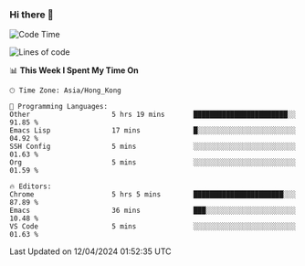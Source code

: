 ### Hi there 👋

<!--
**nicehiro/nicehiro** is a ✨ _special_ ✨ repository because its `README.md` (this file) appears on your GitHub profile.

Here are some ideas to get you started:

- 🔭 I’m currently working on ...
- 🌱 I’m currently learning ...
- 👯 I’m looking to collaborate on ...
- 🤔 I’m looking for help with ...
- 💬 Ask me about ...
- 📫 How to reach me: ...
- 😄 Pronouns: ...
- ⚡ Fun fact: ...
-->

<!--START_SECTION:waka-->
![Code Time](http://img.shields.io/badge/Code%20Time-303%20hrs%2056%20mins-blue)

![Lines of code](https://img.shields.io/badge/From%20Hello%20World%20I%27ve%20Written-2.6%20million%20lines%20of%20code-blue)

📊 **This Week I Spent My Time On** 

```text
🕑︎ Time Zone: Asia/Hong_Kong

💬 Programming Languages: 
Other                    5 hrs 19 mins       ███████████████████████░░   91.85 % 
Emacs Lisp               17 mins             █░░░░░░░░░░░░░░░░░░░░░░░░   04.92 % 
SSH Config               5 mins              ░░░░░░░░░░░░░░░░░░░░░░░░░   01.63 % 
Org                      5 mins              ░░░░░░░░░░░░░░░░░░░░░░░░░   01.59 % 

🔥 Editors: 
Chrome                   5 hrs 5 mins        ██████████████████████░░░   87.89 % 
Emacs                    36 mins             ███░░░░░░░░░░░░░░░░░░░░░░   10.48 % 
VS Code                  5 mins              ░░░░░░░░░░░░░░░░░░░░░░░░░   01.63 % 
```


 Last Updated on 12/04/2024 01:52:35 UTC
<!--END_SECTION:waka-->
